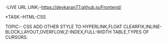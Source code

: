 -LIVE URL LINK;-https://devkaran77.github.io/Frontend/

*TASK:-HTML-CSS

TOPIC:- CSS ADD OTHER STYLE TO HYPERLINK,FLOAT CLEARFIX,INLINE-BLOCK,LAYOUT,OVERFLOW,Z-INDEX,FULL-WIDTH TABLE,TYPES OF CURSORS.